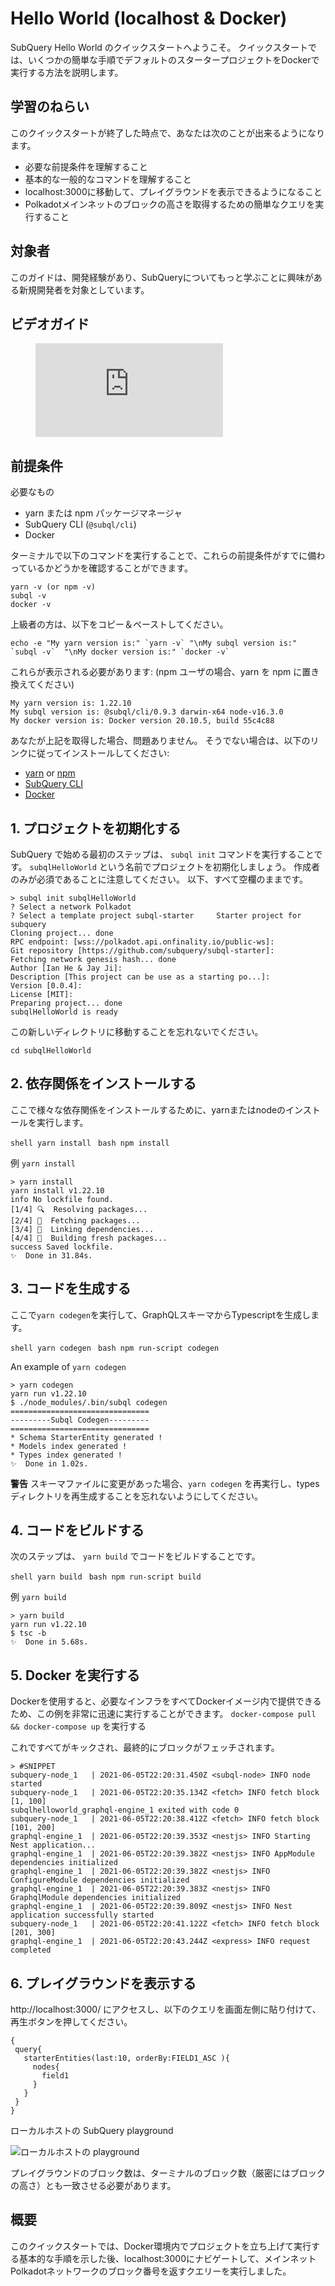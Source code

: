 # Hello World (localhost & Docker)

SubQuery Hello World のクイックスタートへようこそ。 クイックスタートでは、いくつかの簡単な手順でデフォルトのスタータープロジェクトをDockerで実行する方法を説明します。

## 学習のねらい

このクイックスタートが終了した時点で、あなたは次のことが出来るようになります。

- 必要な前提条件を理解すること
- 基本的な一般的なコマンドを理解すること
- localhost:3000に移動して、プレイグラウンドを表示できるようになること
- Polkadotメインネットのブロックの高さを取得するための簡単なクエリを実行すること

## 対象者

このガイドは、開発経験があり、SubQueryについてもっと学ぶことに興味がある新規開発者を対象としています。

## ビデオガイド

<figure class="video_container">
  <iframe src="https://www.youtube.com/embed/j034cyUYb7k" frameborder="0" allowfullscreen="true"></iframe>
</figure>

## 前提条件

必要なもの

- yarn または npm パッケージマネージャ
- SubQuery CLI (`@subql/cli`)
- Docker

ターミナルで以下のコマンドを実行することで、これらの前提条件がすでに備わっているかどうかを確認することができます。

```shell
yarn -v (or npm -v)
subql -v
docker -v
```

上級者の方は、以下をコピー＆ペーストしてください。

```shell
echo -e "My yarn version is:" `yarn -v` "\nMy subql version is:" `subql -v`  "\nMy docker version is:" `docker -v`
```

これらが表示される必要があります: (npm ユーザの場合、yarn を npm に置き換えてください)

```shell
My yarn version is: 1.22.10
My subql version is: @subql/cli/0.9.3 darwin-x64 node-v16.3.0
My docker version is: Docker version 20.10.5, build 55c4c88
```

あなたが上記を取得した場合、問題ありません。 そうでない場合は、以下のリンクに従ってインストールしてください:

- [yarn](https://classic.yarnpkg.com/en/docs/install/) or [npm](https://www.npmjs.com/get-npm)
- [SubQuery CLI](quickstart.md#install-the-subquery-cli)
- [Docker](https://docs.docker.com/get-docker/)

## 1. プロジェクトを初期化する

SubQuery で始める最初のステップは、 `subql init` コマンドを実行することです。 `subqlHelloWorld` という名前でプロジェクトを初期化しましょう。 作成者のみが必須であることに注意してください。 以下、すべて空欄のままです。

```shell
> subql init subqlHelloWorld
? Select a network Polkadot
? Select a template project subql-starter     Starter project for subquery
Cloning project... done
RPC endpoint: [wss://polkadot.api.onfinality.io/public-ws]:
Git repository [https://github.com/subquery/subql-starter]:
Fetching network genesis hash... done
Author [Ian He & Jay Ji]:
Description [This project can be use as a starting po...]:
Version [0.0.4]:
License [MIT]:
Preparing project... done
subqlHelloWorld is ready

```

この新しいディレクトリに移動することを忘れないでください。

```shell
cd subqlHelloWorld
```

## 2. 依存関係をインストールする

ここで様々な依存関係をインストールするために、yarnまたはnodeのインストールを実行します。

<CodeGroup> <CodeGroupItem title="YARN" active> ```shell yarn install ``` </CodeGroupItem>
<CodeGroupItem title="NPM"> ```bash npm install ``` </CodeGroupItem> </CodeGroup>

例 `yarn install`

```shell
> yarn install
yarn install v1.22.10
info No lockfile found.
[1/4] 🔍  Resolving packages...
[2/4] 🚚  Fetching packages...
[3/4] 🔗  Linking dependencies...
[4/4] 🔨  Building fresh packages...
success Saved lockfile.
✨  Done in 31.84s.
```

## 3. コードを生成する

ここで`yarn codegen`を実行して、GraphQLスキーマからTypescriptを生成します。

<CodeGroup> <CodeGroupItem title="YARN" active> ```shell yarn codegen ``` </CodeGroupItem>
<CodeGroupItem title="NPM"> ```bash npm run-script codegen ``` </CodeGroupItem> </CodeGroup>

An example of `yarn codegen`

```shell
> yarn codegen
yarn run v1.22.10
$ ./node_modules/.bin/subql codegen
===============================
---------Subql Codegen---------
===============================
* Schema StarterEntity generated !
* Models index generated !
* Types index generated !
✨  Done in 1.02s.
```

**警告** スキーマファイルに変更があった場合、`yarn codegen` を再実行し、typesディレクトリを再生成することを忘れないようにしてください。

## 4. コードをビルドする

次のステップは、 `yarn build` でコードをビルドすることです。

<CodeGroup> <CodeGroupItem title="YARN" active> ```shell yarn build ``` </CodeGroupItem>
<CodeGroupItem title="NPM"> ```bash npm run-script build ``` </CodeGroupItem> </CodeGroup>

例 `yarn build`

```shell
> yarn build
yarn run v1.22.10
$ tsc -b
✨  Done in 5.68s.
```

## 5. Docker を実行する

Dockerを使用すると、必要なインフラをすべてDockerイメージ内で提供できるため、この例を非常に迅速に実行することができます。 `docker-compose pull && docker-compose up` を実行する

これですべてがキックされ、最終的にブロックがフェッチされます。

```shell
> #SNIPPET
subquery-node_1   | 2021-06-05T22:20:31.450Z <subql-node> INFO node started
subquery-node_1   | 2021-06-05T22:20:35.134Z <fetch> INFO fetch block [1, 100]
subqlhelloworld_graphql-engine_1 exited with code 0
subquery-node_1   | 2021-06-05T22:20:38.412Z <fetch> INFO fetch block [101, 200]
graphql-engine_1  | 2021-06-05T22:20:39.353Z <nestjs> INFO Starting Nest application...
graphql-engine_1  | 2021-06-05T22:20:39.382Z <nestjs> INFO AppModule dependencies initialized
graphql-engine_1  | 2021-06-05T22:20:39.382Z <nestjs> INFO ConfigureModule dependencies initialized
graphql-engine_1  | 2021-06-05T22:20:39.383Z <nestjs> INFO GraphqlModule dependencies initialized
graphql-engine_1  | 2021-06-05T22:20:39.809Z <nestjs> INFO Nest application successfully started
subquery-node_1   | 2021-06-05T22:20:41.122Z <fetch> INFO fetch block [201, 300]
graphql-engine_1  | 2021-06-05T22:20:43.244Z <express> INFO request completed

```

## 6. プレイグラウンドを表示する

http://localhost:3000/ にアクセスし、以下のクエリを画面左側に貼り付けて、再生ボタンを押してください。

```
{
 query{
   starterEntities(last:10, orderBy:FIELD1_ASC ){
     nodes{
       field1
     }
   }
 }
}

```

ローカルホストの SubQuery playground

![ローカルホストの playground](/assets/img/subql_playground.png)

プレイグラウンドのブロック数は、ターミナルのブロック数（厳密にはブロックの高さ）とも一致させる必要があります。

## 概要

このクイックスタートでは、Docker環境内でプロジェクトを立ち上げて実行する基本的な手順を示した後、localhost:3000にナビゲートして、メインネットPolkadotネットワークのブロック番号を返すクエリーを実行しました。
